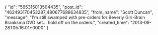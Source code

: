  {
   "id": "565315013504435",
   "post_id": "462493170453287_480677688634835",
   "from_name": "Scott Duncan",
   "message": "I'm still swamped with pre-orders for Beverly Girl-Brain Braaksma DVD set... hold off on the orders.",
   "created_time": "2013-09-28T05:16:01+0000"
 }
